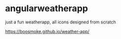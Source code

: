 # angularweatherapp
just a fun weatherapp, all icons designed from scratch

https://boosmoke.github.io/weather-app/
